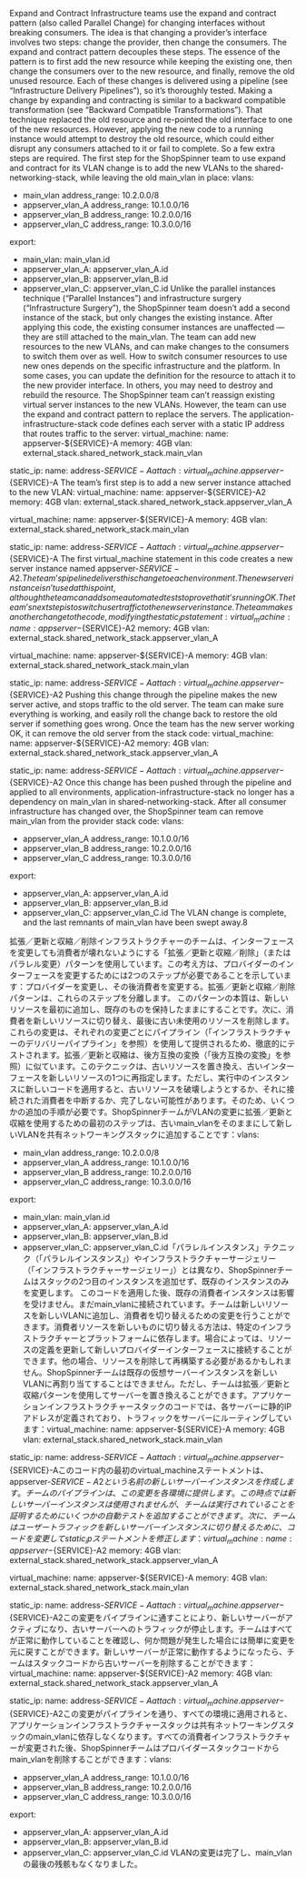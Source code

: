 Expand and Contract Infrastructure teams use the expand and contract pattern (also called Parallel Change) for changing interfaces without breaking consumers. The idea is that changing a provider’s interface involves two steps: change the provider, then change the consumers. The expand and contract pattern decouples these steps.
The essence of the pattern is to first add the new resource while keeping the existing one, then change the consumers over to the new resource, and finally, remove the old unused resource. Each of these changes is delivered using a pipeline (see “Infrastructure Delivery Pipelines”), so it’s thoroughly tested. Making a change by expanding and contracting is similar to a backward compatible transformation (see “Backward Compatible Transformations”). That technique replaced the old resource and re-pointed the old interface to one of the new resources. However, applying the new code to a running instance would attempt to destroy the old resource, which could either disrupt any consumers attached to it or fail to complete. So a few extra steps are required. The first step for the ShopSpinner team to use expand and contract for its VLAN change is to add the new VLANs to the shared-networking-stack, while leaving the old main_vlan in place: vlans:
  - main_vlan
    address_range: 10.2.0.0/8
  - appserver_vlan_A
      address_range: 10.1.0.0/16
  - appserver_vlan_B
      address_range: 10.2.0.0/16
  - appserver_vlan_C
      address_range: 10.3.0.0/16

export:
  - main_vlan: main_vlan.id
  - appserver_vlan_A: appserver_vlan_A.id
  - appserver_vlan_B: appserver_vlan_B.id
  - appserver_vlan_C: appserver_vlan_C.id Unlike the parallel instances technique (“Parallel Instances”) and infrastructure surgery (“Infrastructure Surgery”), the ShopSpinner team doesn’t add a second instance of the stack, but only changes the existing instance.
After applying this code, the existing consumer instances are unaffected — they are still attached to the main_vlan. The team can add new resources to the new VLANs, and can make changes to the consumers to switch them over as well. How to switch consumer resources to use new ones depends on the specific infrastructure and the platform. In some cases, you can update the definition for the resource to attach it to the new provider interface. In others, you may need to destroy and rebuild the resource. The ShopSpinner team can’t reassign existing virtual server instances to the new VLANs. However, the team can use the expand and contract pattern to replace the servers. The application-infrastructure-stack code defines each server with a static IP address that routes traffic to the server: virtual_machine:
  name: appserver-${SERVICE}-A
  memory: 4GB
  vlan: external_stack.shared_network_stack.main_vlan

static_ip:
  name: address-${SERVICE}-A
  attach: virtual_machine.appserver-${SERVICE}-A The team’s first step is to add a new server instance attached to the new VLAN: virtual_machine:
  name: appserver-${SERVICE}-A2
  memory: 4GB
  vlan: external_stack.shared_network_stack.appserver_vlan_A

virtual_machine:
  name: appserver-${SERVICE}-A
  memory: 4GB
vlan: external_stack.shared_network_stack.main_vlan

static_ip:
  name: address-${SERVICE}-A
  attach: virtual_machine.appserver-${SERVICE}-A The first virtual_machine statement in this code creates a new server instance named appserver-${SERVICE}-A2. The team’s pipeline delivers this change to each environment. The new server instance isn’t used at this point, although the team can add some automated tests to prove that it’s running OK. The team’s next step is to switch user traffic to the new server instance. The team makes another change to the code, modifying the static_ip statement: virtual_machine:
  name: appserver-${SERVICE}-A2
  memory: 4GB
  vlan: external_stack.shared_network_stack.appserver_vlan_A

virtual_machine:
  name: appserver-${SERVICE}-A
  memory: 4GB
  vlan: external_stack.shared_network_stack.main_vlan

static_ip:
  name: address-${SERVICE}-A
  attach: virtual_machine.appserver-${SERVICE}-A2 Pushing this change through the pipeline makes the new server active, and stops traffic to the old server. The team can make sure everything is working, and easily roll the change back to restore the old server if something goes wrong. Once the team has the new server working OK, it can remove the old server from the stack code:
virtual_machine:
  name: appserver-${SERVICE}-A2
  memory: 4GB
  vlan: external_stack.shared_network_stack.appserver_vlan_A

static_ip:
  name: address-${SERVICE}-A
  attach: virtual_machine.appserver-${SERVICE}-A2 Once this change has been pushed through the pipeline and applied to all environments, application-infrastructure-stack no longer has a dependency on main_vlan in shared-networking-stack. After all consumer infrastructure has changed over, the ShopSpinner team can remove main_vlan from the provider stack code: vlans:
  - appserver_vlan_A
      address_range: 10.1.0.0/16
  - appserver_vlan_B
      address_range: 10.2.0.0/16
  - appserver_vlan_C
      address_range: 10.3.0.0/16

export:
  - appserver_vlan_A: appserver_vlan_A.id
  - appserver_vlan_B: appserver_vlan_B.id
  - appserver_vlan_C: appserver_vlan_C.id The VLAN change is complete, and the last remnants of main_vlan have been swept away.8

拡張／更新と収縮／削除インフラストラクチャーのチームは、インターフェースを変更しても消費者が壊れないようにする「拡張／更新と収縮／削除」（またはパラレル変更）パターンを使用しています。この考え方は、プロバイダーのインターフェースを変更するためには2つのステップが必要であることを示しています：プロバイダーを変更し、その後消費者を変更する。拡張／更新と収縮／削除パターンは、これらのステップを分離します。
このパターンの本質は、新しいリソースを最初に追加し、既存のものを保持したままにすることです。次に、消費者を新しいリソースに切り替え、最後に古い未使用のリソースを削除します。これらの変更は、それぞれの変更ごとにパイプライン（「インフラストラクチャーのデリバリーパイプライン」を参照）を使用して提供されるため、徹底的にテストされます。拡張／更新と収縮は、後方互換の変換（「後方互換の変換」を参照）に似ています。このテクニックは、古いリソースを置き換え、古いインターフェースを新しいリソースの1つに再指定します。ただし、実行中のインスタンスに新しいコードを適用すると、古いリソースを破壊しようとするか、それに接続された消費者を中断するか、完了しない可能性があります。そのため、いくつかの追加の手順が必要です。ShopSpinnerチームがVLANの変更に拡張／更新と収縮を使用するための最初のステップは、古いmain_vlanをそのままにして新しいVLANを共有ネットワーキングスタックに追加することです：vlans:
- main_vlan
  address_range: 10.2.0.0/8
- appserver_vlan_A
    address_range: 10.1.0.0/16
- appserver_vlan_B
    address_range: 10.2.0.0/16
- appserver_vlan_C
    address_range: 10.3.0.0/16

export:
- main_vlan: main_vlan.id
- appserver_vlan_A: appserver_vlan_A.id
- appserver_vlan_B: appserver_vlan_B.id
- appserver_vlan_C: appserver_vlan_C.id「パラレルインスタンス」テクニック（「パラレルインスタンス」）やインフラストラクチャーサージェリー（「インフラストラクチャーサージェリー」）とは異なり、ShopSpinnerチームはスタックの2つ目のインスタンスを追加せず、既存のインスタンスのみを変更します。
このコードを適用した後、既存の消費者インスタンスは影響を受けません。まだmain_vlanに接続されています。チームは新しいリソースを新しいVLANに追加し、消費者を切り替えるための変更を行うことができます。消費者リソースを新しいものに切り替える方法は、特定のインフラストラクチャーとプラットフォームに依存します。場合によっては、リソースの定義を更新して新しいプロバイダーインターフェースに接続することができます。他の場合、リソースを削除して再構築する必要があるかもしれません。ShopSpinnerチームは既存の仮想サーバーインスタンスを新しいVLANに再割り当てすることはできません。ただし、チームは拡張／更新と収縮パターンを使用してサーバーを置き換えることができます。アプリケーションインフラストラクチャースタックのコードでは、各サーバーに静的IPアドレスが定義されており、トラフィックをサーバーにルーティングしています：virtual_machine:
name: appserver-${SERVICE}-A
memory: 4GB
vlan: external_stack.shared_network_stack.main_vlan

static_ip:
name: address-${SERVICE}-A
attach: virtual_machine.appserver-${SERVICE}-Aこのコード内の最初のvirtual_machineステートメントは、appserver-${SERVICE}-A2という名前の新しいサーバーインスタンスを作成します。チームのパイプラインは、この変更を各環境に提供します。この時点では新しいサーバーインスタンスは使用されませんが、チームは実行されていることを証明するためにいくつかの自動テストを追加することができます。次に、チームはユーザートラフィックを新しいサーバーインスタンスに切り替えるために、コードを変更してstatic_ipステートメントを修正します：virtual_machine:
name: appserver-${SERVICE}-A2
memory: 4GB
vlan: external_stack.shared_network_stack.appserver_vlan_A

virtual_machine:
name: appserver-${SERVICE}-A
memory: 4GB
vlan: external_stack.shared_network_stack.main_vlan

static_ip:
name: address-${SERVICE}-A
attach: virtual_machine.appserver-${SERVICE}-A2この変更をパイプラインに通すことにより、新しいサーバーがアクティブになり、古いサーバーへのトラフィックが停止します。チームはすべてが正常に動作していることを確認し、何か問題が発生した場合には簡単に変更を元に戻すことができます。新しいサーバーが正常に動作するようになったら、チームはスタックコードから古いサーバーを削除することができます：virtual_machine:
name: appserver-${SERVICE}-A2
memory: 4GB
vlan: external_stack.shared_network_stack.appserver_vlan_A

static_ip:
name: address-${SERVICE}-A
attach: virtual_machine.appserver-${SERVICE}-A2この変更がパイプラインを通り、すべての環境に適用されると、アプリケーションインフラストラクチャースタックは共有ネットワーキングスタックのmain_vlanに依存しなくなります。すべての消費者インフラストラクチャーが変更された後、ShopSpinnerチームはプロバイダースタックコードからmain_vlanを削除することができます：vlans:
- appserver_vlan_A
    address_range: 10.1.0.0/16
- appserver_vlan_B
    address_range: 10.2.0.0/16
- appserver_vlan_C
    address_range: 10.3.0.0/16

export:
- appserver_vlan_A: appserver_vlan_A.id
- appserver_vlan_B: appserver_vlan_B.id
- appserver_vlan_C: appserver_vlan_C.id VLANの変更は完了し、main_vlanの最後の残骸もなくなりました。